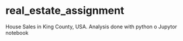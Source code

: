 # real_estate_assignment
House Sales in King County, USA. Analysis done with python o Jupytor notebook
